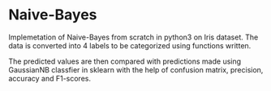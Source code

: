 # Naive-Bayes

Implemetation of Naive-Bayes from scratch in python3 on Iris dataset. The data is converted into 4 labels to be categorized using functions written.

The predicted values are then compared with predictions made using GaussianNB classfier in sklearn with the help of confusion matrix, precision, accuracy and F1-scores.
